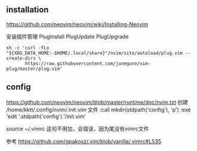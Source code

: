 ## installation
https://github.com/neovim/neovim/wiki/Installing-Neovim

安装插件管理 PlugInstall PlugUpdate PlugUpgrade
```
sh -c 'curl -fLo "${XDG_DATA_HOME:-$HOME/.local/share}"/nvim/site/autoload/plug.vim --create-dirs \
       https://raw.githubusercontent.com/junegunn/vim-plug/master/plug.vim'
```

## config
https://github.com/neovim/neovim/blob/master/runtime/doc/nvim.txt
 创建 /home/kktt/.config/nvim/.init.vim 文件
    :call mkdir(stdpath('config'), 'p')
    :exe 'edit '.stdpath('config').'/init.vim'

source ~/.vimrc 这句不用加，会错误，因为尾没有vimrc文件

参考
https://github.com/gpakosz/.vim/blob/vanilla/.vimrc#L535
